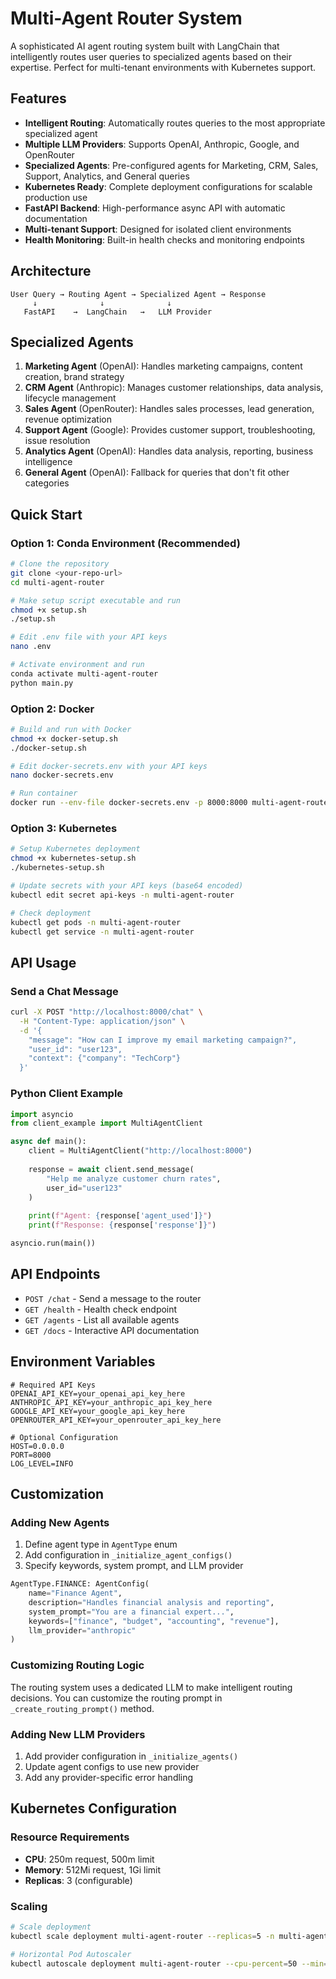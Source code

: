 # Multi-Agent Router System

A sophisticated AI agent routing system built with LangChain that intelligently routes user queries to specialized agents based on their expertise. Perfect for multi-tenant environments with Kubernetes support.

## Features

- **Intelligent Routing**: Automatically routes queries to the most appropriate specialized agent
- **Multiple LLM Providers**: Supports OpenAI, Anthropic, Google, and OpenRouter
- **Specialized Agents**: Pre-configured agents for Marketing, CRM, Sales, Support, Analytics, and General queries
- **Kubernetes Ready**: Complete deployment configurations for scalable production use
- **FastAPI Backend**: High-performance async API with automatic documentation
- **Multi-tenant Support**: Designed for isolated client environments
- **Health Monitoring**: Built-in health checks and monitoring endpoints

## Architecture

```
User Query → Routing Agent → Specialized Agent → Response
     ↓              ↓              ↓
   FastAPI    →  LangChain   →   LLM Provider
```

## Specialized Agents

1. **Marketing Agent** (OpenAI): Handles marketing campaigns, content creation, brand strategy
2. **CRM Agent** (Anthropic): Manages customer relationships, data analysis, lifecycle management
3. **Sales Agent** (OpenRouter): Handles sales processes, lead generation, revenue optimization
4. **Support Agent** (Google): Provides customer support, troubleshooting, issue resolution
5. **Analytics Agent** (OpenAI): Handles data analysis, reporting, business intelligence
6. **General Agent** (OpenAI): Fallback for queries that don't fit other categories

## Quick Start

### Option 1: Conda Environment (Recommended)

```bash
# Clone the repository
git clone <your-repo-url>
cd multi-agent-router

# Make setup script executable and run
chmod +x setup.sh
./setup.sh

# Edit .env file with your API keys
nano .env

# Activate environment and run
conda activate multi-agent-router
python main.py
```

### Option 2: Docker

```bash
# Build and run with Docker
chmod +x docker-setup.sh
./docker-setup.sh

# Edit docker-secrets.env with your API keys
nano docker-secrets.env

# Run container
docker run --env-file docker-secrets.env -p 8000:8000 multi-agent-router:latest
```

### Option 3: Kubernetes

```bash
# Setup Kubernetes deployment
chmod +x kubernetes-setup.sh
./kubernetes-setup.sh

# Update secrets with your API keys (base64 encoded)
kubectl edit secret api-keys -n multi-agent-router

# Check deployment
kubectl get pods -n multi-agent-router
kubectl get service -n multi-agent-router
```

## API Usage

### Send a Chat Message

```bash
curl -X POST "http://localhost:8000/chat" \
  -H "Content-Type: application/json" \
  -d '{
    "message": "How can I improve my email marketing campaign?",
    "user_id": "user123",
    "context": {"company": "TechCorp"}
  }'
```

### Python Client Example

```python
import asyncio
from client_example import MultiAgentClient

async def main():
    client = MultiAgentClient("http://localhost:8000")
    
    response = await client.send_message(
        "Help me analyze customer churn rates",
        user_id="user123"
    )
    
    print(f"Agent: {response['agent_used']}")
    print(f"Response: {response['response']}")

asyncio.run(main())
```

## API Endpoints

- `POST /chat` - Send a message to the router
- `GET /health` - Health check endpoint
- `GET /agents` - List all available agents
- `GET /docs` - Interactive API documentation

## Environment Variables

```env
# Required API Keys
OPENAI_API_KEY=your_openai_api_key_here
ANTHROPIC_API_KEY=your_anthropic_api_key_here
GOOGLE_API_KEY=your_google_api_key_here
OPENROUTER_API_KEY=your_openrouter_api_key_here

# Optional Configuration
HOST=0.0.0.0
PORT=8000
LOG_LEVEL=INFO
```

## Customization

### Adding New Agents

1. Define agent type in `AgentType` enum
2. Add configuration in `_initialize_agent_configs()`
3. Specify keywords, system prompt, and LLM provider

```python
AgentType.FINANCE: AgentConfig(
    name="Finance Agent",
    description="Handles financial analysis and reporting",
    system_prompt="You are a financial expert...",
    keywords=["finance", "budget", "accounting", "revenue"],
    llm_provider="anthropic"
)
```

### Customizing Routing Logic

The routing system uses a dedicated LLM to make intelligent routing decisions. You can customize the routing prompt in `_create_routing_prompt()` method.

### Adding New LLM Providers

1. Add provider configuration in `_initialize_agents()`
2. Update agent configs to use new provider
3. Add any provider-specific error handling

## Kubernetes Configuration

### Resource Requirements

- **CPU**: 250m request, 500m limit
- **Memory**: 512Mi request, 1Gi limit
- **Replicas**: 3 (configurable)

### Scaling

```bash
# Scale deployment
kubectl scale deployment multi-agent-router --replicas=5 -n multi-agent-router

# Horizontal Pod Autoscaler
kubectl autoscale deployment multi-agent-router --cpu-percent=50 --min=3 --max=10 -n multi-agent-
